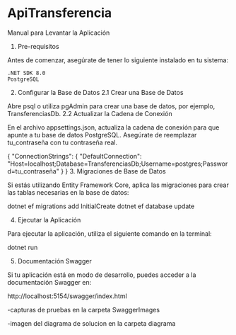 # ApiTransferencia
Manual para Levantar la Aplicación
1. Pre-requisitos

Antes de comenzar, asegúrate de tener lo siguiente instalado en tu sistema:

    .NET SDK 8.0
    PostgreSQL

2. Configurar la Base de Datos
2.1 Crear una Base de Datos

Abre psql o utiliza pgAdmin para crear una base de datos, por ejemplo, TransferenciasDb.
2.2 Actualizar la Cadena de Conexión

En el archivo appsettings.json, actualiza la cadena de conexión para que apunte a tu base de datos PostgreSQL. Asegúrate de reemplazar tu_contraseña con tu contraseña real.

{
  "ConnectionStrings": {
    "DefaultConnection": "Host=localhost;Database=TransferenciasDb;Username=postgres;Password=tu_contraseña"
  }
}
3. Migraciones de Base de Datos

Si estás utilizando Entity Framework Core, aplica las migraciones para crear las tablas necesarias en la base de datos:

dotnet ef migrations add InitialCreate
dotnet ef database update

4. Ejecutar la Aplicación

Para ejecutar la aplicación, utiliza el siguiente comando en la terminal:

dotnet run

5. Documentación Swagger

Si tu aplicación está en modo de desarrollo, puedes acceder a la documentación Swagger en:

http://localhost:5154/swagger/index.html

-capturas de pruebas en la carpeta SwaggerImages

-imagen del diagrama de solucion en la carpeta diagrama
